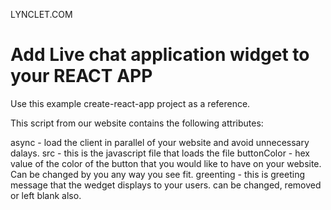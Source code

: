 
LYNCLET.COM


# Add Live chat application widget to your REACT APP 

Use this example create-react-app project as a reference. 

This script from our website contains the following attributes:

async - load the client in parallel of your website and avoid unnecessary dalays.
src - this is the javascript file that loads the file
buttonColor - hex value of the color of the button that you would like to have on your website. Can be changed by you any way you see fit.
greenting - this is greeting message that the wedget displays to your users. can be changed, removed or left blank also.

